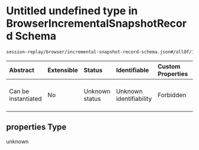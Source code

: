# Untitled undefined type in BrowserIncrementalSnapshotRecord Schema

```txt
session-replay/browser/incremental-snapshot-record-schema.json#/allOf/1/properties
```



| Abstract            | Extensible | Status         | Identifiable            | Custom Properties | Additional Properties | Access Restrictions | Defined In                                                                                                                                |
| :------------------ | :--------- | :------------- | :---------------------- | :---------------- | :-------------------- | :------------------ | :---------------------------------------------------------------------------------------------------------------------------------------- |
| Can be instantiated | No         | Unknown status | Unknown identifiability | Forbidden         | Allowed               | none                | [incremental-snapshot-record-schema.json\*](../out/session-replay/browser/incremental-snapshot-record-schema.json "open original schema") |

## properties Type

unknown
